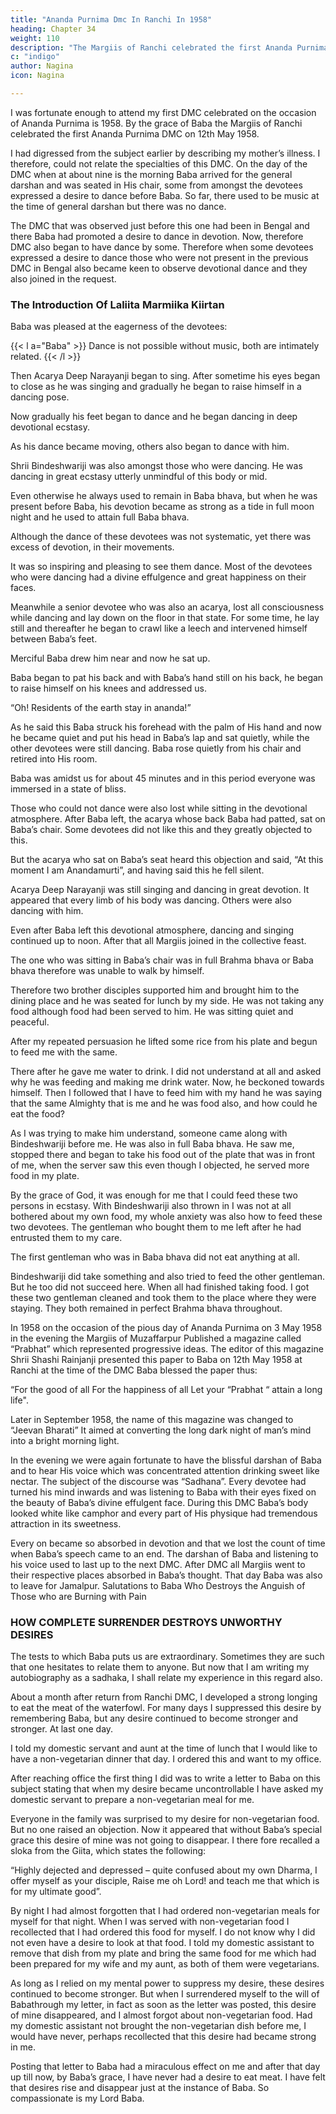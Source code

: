 ```yaml
---
title: "Ananda Purnima Dmc In Ranchi In 1958"
heading: Chapter 34
weight: 110
description: "The Margiis of Ranchi celebrated the first Ananda Purnima DMC on 12th May 1958"
c: "indigo"
author: Nagina
icon: Nagina

---
```




I was fortunate enough to attend my first DMC celebrated on the occasion of Ananda Purnima is 1958. By the grace of Baba the Margiis of Ranchi celebrated the first Ananda Purnima DMC on 12th May 1958.

I had digressed from the subject earlier by describing my mother’s illness. I therefore, could not relate the specialties of
this DMC. On the day of the DMC when at about nine is the morning Baba arrived for the general darshan and was seated
in His chair, some from amongst the devotees expressed a desire to dance before Baba. So far, there used to be music at
the time of general darshan but there was no dance.

The DMC that was observed just before this one had been in Bengal and there Baba had promoted a desire to dance in devotion. Now, therefore DMC also began to have dance by some. Therefore when some devotees expressed a desire to dance
those who were not present in the previous DMC in Bengal also became keen to
observe devotional dance and they also joined in the request.



### The Introduction Of Laliita Marmiika Kiirtan

Baba was pleased at the eagerness of the devotees:

{{< l a="Baba" >}}
Dance is not possible without music, both are intimately related.
{{< /l >}}


Then Acarya Deep Narayanji began to sing. After sometime his eyes began to close as he was singing and gradually he began to raise himself in a dancing pose.

Now gradually his feet began to dance and he began dancing in deep devotional ecstasy. 

As his dance became moving, others also began to dance with him.

Shrii Bindeshwariji was also amongst those who were dancing. He was dancing in great ecstasy utterly unmindful of this body or mid. 

Even otherwise he always used to remain in Baba bhava, but when he was present before Baba, his devotion became as strong as a tide in full moon night and he used to attain full Baba bhava.

Although the dance of these devotees was not systematic, yet there was excess of devotion, in their movements. 

It was so inspiring and pleasing to see them dance. Most of the devotees who were dancing had a divine effulgence and great happiness on their faces.

Meanwhile a senior devotee who was also an acarya, lost all consciousness while dancing and lay down on the floor in that state. For some time, he lay still and thereafter he began to crawl like a leech and intervened himself between Baba’s feet.

Merciful Baba drew him near and now he sat up.

Baba began to pat his back and with Baba’s hand still on his back, he began to raise himself on his knees and addressed us.

“Oh! Residents of the earth stay in ananda!”

As he said this Baba struck his forehead with the palm of His hand and now he became quiet and put his head in Baba’s lap and sat quietly, while the other devotees were still dancing. Baba rose quietly from his chair and retired into His room.

Baba was amidst us for about 45 minutes and in this period everyone was immersed in a state of bliss.

Those who could not dance were also lost while sitting in the devotional atmosphere. After Baba left, the acarya whose back Baba had patted, sat on Baba’s chair. Some devotees did not like this and they greatly objected to this.

But the acarya who sat on Baba’s seat heard this objection and said, “At this moment I am Anandamurti”, and having said this he fell silent.

Acarya Deep Narayanji was still singing and dancing in great devotion. It appeared that every limb of his body was dancing. Others were also dancing with him. 

Even after Baba left this devotional atmosphere, dancing and singing continued up to noon. After that all Margiis joined in the collective feast. 

The one who was sitting in Baba’s chair was in full Brahma bhava or Baba bhava therefore was unable to walk by himself.

Therefore two brother disciples supported him and brought him to the dining place and he was seated for lunch by my side. He was not taking any food although food had been served to him. He was sitting quiet and peaceful. 

After my repeated persuasion he lifted some rice from his plate and begun to feed me with the same.

There after he gave me water to drink. I did not understand at all and asked why he was feeding and making me drink water. Now, he beckoned towards himself. Then I followed that I have to feed him with my hand he was saying that the same Almighty that is me and he was food also, and how could he eat the food? 

As I was trying to make him understand, someone came along with Bindeshwariji before me. He was also in full Baba bhava. He saw me, stopped there and began to take his food out of the plate that was in front of me, when the server saw this even though I objected, he served more food in my plate. 

By the grace of God, it was enough for me that I could feed these two persons in ecstasy. With Bindeshwariji also thrown in I was not at all bothered about my own food, my whole anxiety was also
how to feed these two devotees. The gentleman who bought them to me left after he
had entrusted them to my care.

The first gentleman who was in Baba bhava did not eat anything at all.

Bindeshwariji did take something and also tried to feed the other gentleman. But he too did not succeed here. When all had finished taking food. I got these two gentleman cleaned and took them to the place where they were staying. They both remained in perfect Brahma bhava throughout.

In 1958 on the occasion of the pious day of Ananda Purnima on 3 May 1958 in the evening the Margiis of Muzaffarpur Published a magazine called “Prabhat” which represented progressive ideas. The editor of this magazine Shrii Shashi Rainjanji presented this paper to Baba on 12th May 1958 at Ranchi at the time of the DMC Baba blessed the paper thus:

“For the good of all
For the happiness of all
Let your “Prabhat “ attain a long life".

Later in September 1958, the name of this magazine was changed to “Jeevan Bharati” It aimed at converting the long dark night of man’s mind into a bright morning light.

In the evening we were again fortunate to have the blissful darshan of Baba and
to hear His voice which was concentrated attention drinking sweet like nectar.
The subject of the discourse was “Sadhana”. Every devotee had turned his
mind inwards and was listening to Baba with their eyes fixed on the beauty of Baba’s
divine effulgent face. During this DMC Baba’s body looked white like camphor and
every part of His physique had tremendous attraction in its sweetness.

Every on became so absorbed in devotion and that we lost the count of time
when Baba’s speech came to an end. The darshan of Baba and listening to his voice
used to last up to the next DMC. After DMC all Margiis went to their respective places
absorbed in Baba’s thought. That day Baba was also to leave for Jamalpur.
Salutations to Baba Who Destroys the Anguish of Those who
are Burning with Pain


### HOW COMPLETE SURRENDER DESTROYS UNWORTHY DESIRES

The tests to which Baba puts us are extraordinary. Sometimes they are such that one hesitates to relate them to anyone. But now that I am writing my autobiography as a sadhaka, I shall relate my experience in this regard also.

About a month after return from Ranchi DMC, I developed a strong longing to eat the meat of the waterfowl. For many days I suppressed this desire by remembering Baba, but any desire continued to become stronger and stronger.
At last one day. 

I told my domestic servant and aunt at the time of lunch that I would like to have a non-vegetarian dinner that day. I ordered this and want to my office.

After reaching office the first thing I did was to write a letter to Baba on this subject stating that when my desire became uncontrollable I have asked my domestic servant to prepare a non-vegetarian meal for me.

Everyone in the family was surprised to my desire for non-vegetarian food. But no one raised an objection. Now it appeared that without Baba’s special grace this desire of mine was not going to disappear. I there fore recalled a sloka from the Giita, which states the following:

“Highly dejected and depressed – quite confused about my own Dharma, I offer
myself as your disciple, Raise me oh Lord! and teach me that which is for my ultimate
good”.

By night I had almost forgotten that I had ordered non-vegetarian meals for
myself for that night. When I was served with non-vegetarian food I recollected that I
had ordered this food for myself. I do not know why I did not even have a desire to look
at that food. I told my domestic assistant to remove that dish from my plate and bring
the same food for me which had been prepared for my wife and my aunt, as both of
them were vegetarians.

As long as I relied on my mental power to suppress my desire, these desires
continued to become stronger. But when I surrendered myself to the will of Babathrough my letter, in fact as soon as the letter was posted, this desire of mine
disappeared, and I almost forgot about non-vegetarian food.
Had my domestic assistant not brought the non-vegetarian dish before me, I
would have never, perhaps recollected that this desire had became strong in me.

Posting that letter to Baba had a miraculous effect on me and after that day up till now,
by Baba’s grace, I have never had a desire to eat meat. I have felt that desires rise and
disappear just at the instance of Baba. So compassionate is my Lord Baba.
